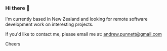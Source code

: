 ### Hi there 👋

I'm currently based in New Zealand and looking for remote software development work on interesting projects.

If you'd like to contact me, please email me at: andrew.punnett@gmail.com

Cheers
